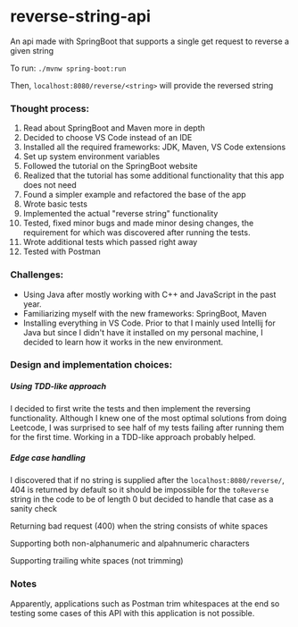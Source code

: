 # reverse-string-api
An api made with SpringBoot that supports a single get request to reverse a given string

To run:
`./mvnw spring-boot:run`

Then, `localhost:8080/reverse/<string>` will provide the reversed string


### Thought process:
1. Read about SpringBoot and Maven more in depth
2. Decided to choose VS Code instead of an IDE
3. Installed all the required frameworks: JDK, Maven, VS Code extensions
4. Set up system environment variables
5. Followed the tutorial on the SpringBoot website
6. Realized that the tutorial has some additional functionality that this app does not need
7. Found a simpler example and refactored the base of the app
8. Wrote basic tests
9. Implemented the actual "reverse string" functionality
10. Tested, fixed minor bugs and made minor desing changes, the requirement for which was discovered after running the tests.
11. Wrote additional tests which passed right away
12. Tested with Postman

### Challenges:
- Using Java after mostly working with C++ and JavaScript in the past year.
- Familiarizing myself with the new frameworks: SpringBoot, Maven
- Installing everything in VS Code. Prior to that I mainly used Intellij for Java but since I didn't have it installed on my personal machine, I decided to learn how it works in the new environment.

### Design and implementation choices:

##### Using TDD-like approach
I decided to first write the tests and then implement the reversing functionality. Although I knew one of the most optimal solutions from doing Leetcode,
I was surprised to see half of my tests failing after running them for the first time. Working in a TDD-like approach probably helped.

##### Edge case handling
I discovered that if no string is supplied after the `localhost:8080/reverse/`, 404 is returned by default so it should be impossible for 
the `toReverse` string in the code to be of length 0 but decided to handle that case as a sanity check

Returning bad request (400) when the string consists of white spaces

Supporting both non-alphanumeric and alpahnumeric characters

Supporting trailing white spaces (not trimming)

### Notes

Apparently, applications such as Postman trim whitespaces at the end so testing some cases of this API with this application is not possible.
